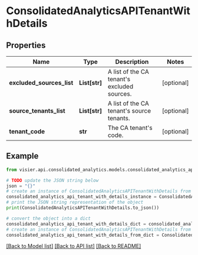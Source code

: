 # ConsolidatedAnalyticsAPITenantWithDetails


## Properties

Name | Type | Description | Notes
------------ | ------------- | ------------- | -------------
**excluded_sources_list** | **List[str]** | A list of the CA tenant&#39;s excluded sources. | [optional] 
**source_tenants_list** | **List[str]** | A list of the CA tenant&#39;s source tenants. | [optional] 
**tenant_code** | **str** | The CA tenant&#39;s code. | [optional] 

## Example

```python
from visier.api.consolidated_analytics.models.consolidated_analytics_api_tenant_with_details import ConsolidatedAnalyticsAPITenantWithDetails

# TODO update the JSON string below
json = "{}"
# create an instance of ConsolidatedAnalyticsAPITenantWithDetails from a JSON string
consolidated_analytics_api_tenant_with_details_instance = ConsolidatedAnalyticsAPITenantWithDetails.from_json(json)
# print the JSON string representation of the object
print(ConsolidatedAnalyticsAPITenantWithDetails.to_json())

# convert the object into a dict
consolidated_analytics_api_tenant_with_details_dict = consolidated_analytics_api_tenant_with_details_instance.to_dict()
# create an instance of ConsolidatedAnalyticsAPITenantWithDetails from a dict
consolidated_analytics_api_tenant_with_details_from_dict = ConsolidatedAnalyticsAPITenantWithDetails.from_dict(consolidated_analytics_api_tenant_with_details_dict)
```
[[Back to Model list]](../README.md#documentation-for-models) [[Back to API list]](../README.md#documentation-for-api-endpoints) [[Back to README]](../README.md)


